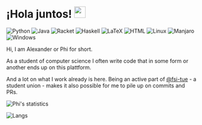 # ¡Hola juntos! <img src="https://raw.githubusercontent.com/MartinHeinz/MartinHeinz/master/wave.gif" width="30px">

![Python](https://img.shields.io/badge/Code-Python-d8ca9d)
![Java](https://img.shields.io/badge/Code-Java-d8ca9d)
![Racket](https://img.shields.io/badge/Code-Racket-d8ca9d)
![Haskell](https://img.shields.io/badge/Code-Racket-d8ca9d)
![LaTeX](https://img.shields.io/badge/Text-LaTeX-d8ca9d)
![HTML](https://img.shields.io/badge/Text-HTML-d8ca9d)
![Linux](https://img.shields.io/badge/OS-Linux-d8ca9d)
![Manjaro](https://img.shields.io/badge/OS-Manjaro-d8ca9d)
![Windows](https://img.shields.io/badge/OS-Windows-d8ca9d)

Hi, I am Alexander or Phi for short.

As a student of computer science I often write code that in some form or another ends up on this plattform. 

And a lot on what I work already is here. Being an active part of [@fsi-tue](https://github.com/fsi-tue/) - a student union - makes it also possible for me to pile up on commits and PRs.

![Phi's statistics](https://github-readme-stats.vercel.app/api?username=phictionalone&show_icons=true&bg_color=fff&title_color=a09061&text_color=16161d&icon_color=a09061&locale=en&count_private=true)

![Langs](https://github-readme-stats.vercel.app/api/top-langs/?username=phictionalone&bg_color=fff&title_color=a09061&text_color=16161d&count_private=true&layout=compact)


